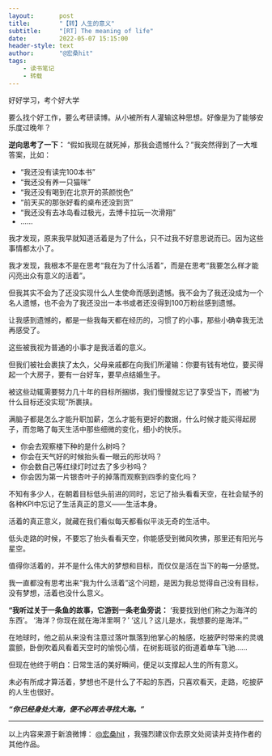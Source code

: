 ```yaml
---
layout:       post
title:        "【转】人生的意义"
subtitle:     "[RT] The meaning of life"
date:         2022-05-07 15:15:00
header-style: text
author:       "@宏桑hit"
tags:
    - 读书笔记
    - 转载
---
```

好好学习，考个好大学

要么找个好工作，要么考研读博。从小被所有人灌输这种思想。好像是为了能够安乐度过晚年？

**逆向思考了一下：**
“假如我现在就死掉，那我会遗憾什么？”我突然得到了一大堆答案，比如：

- “我还没有读完100本书”
- “我还没有养一只猫咪”
- “我还没有喝到在北京开的茶颜悦色”
- “前天买的那张好看的桌布还没到货”
- “我还没有去冰岛看过极光，去博卡拉玩一次滑翔”
- ……

我才发现，原来我早就知道活着是为了什么，只不过我不好意思说而已。因为这些事情都太小了。

我才发现，我根本不是在思考“我在为了什么活着”，而是在思考“我要怎么样才能闪亮出众有意义的活着”。

但我其实不会为了还没实现什么人生使命而感到遗憾。我不会为了我还没成为一个名人遗憾，也不会为了我还没出一本书或者还没得到100万粉丝感到遗憾。

让我感到遗憾的，都是一些我每天都在经历的，习惯了的小事，那些小确幸我无法再感受了。

这些被我视为普通的小事才是我活着的意义。

但我们被社会裹挟了太久，父母亲戚都在向我们所灌输：你要有钱有地位，要买得起一个大房子，要有一台好车，要早点结婚生子。

被这些动辄需要努力几十年的目标所捆绑，我们慢慢就忘记了享受当下，而被“为什么目标还没实现”所裹挟。

满脑子都是怎么才能升职加薪，怎么才能有更好的数据，什么时候才能买得起房子，而忽略了每天生活中那些细微的变化，细小的快乐。

- 你会去观察楼下种的是什么树吗？
- 你会在天气好的时候抬头看一眼云的形状吗？
- 你会数自己等红绿灯时过去了多少秒吗？
- 你会因为第一片银杏叶子的掉落而观察到四季的变化吗？

不知有多少人，在朝着目标低头前进的同时，忘记了抬头看看天空，在社会赋予的各种KPI中忘记了生活真正的意义——生活本身。

活着的真正意义，就藏在我们看似每天都看似平淡无奇的生活中。

低头走路的时候，不要忘了抬头看看天空，你能感受到微风吹拂，那里还有阳光与星空。

值得你活着的，并不是什么伟大的梦想和目标，而仅仅是活在当下的每一分感觉。

我一直都没有思考出来“我为什么活着”这个问题，是因为我总觉得自己没有目标，没有梦想，活着也没什么意义。

**“我听过关于一条鱼的故事，它游到一条老鱼旁说：**
‘我要找到他们称之为海洋的东西’。
‘海洋？你现在就在海洋里啊？’
‘这儿？这儿是水，我想要的是海洋。’”

在地球时，他之前从来没有注意过落叶飘落到他掌心的触感，吃披萨时带来的灵魂震颤，卧倒吹着风看着天空时的愉悦心情，在树影斑驳的街道着单车飞驰……

但现在他终于明白：日常生活的美好瞬间，便足以支撑起人生的所有意义。

未必有所成才算活着，梦想也不是什么了不起的东西，只喜欢看天，走路，吃披萨的人生也很好。

_**“你已经身处大海，便不必再去寻找大海。”**_


---

以上内容来源于新浪微博： [@宏桑hit](https://weibo.com/1917062463/LrUcgzhGI) ，我强烈建议你去原文处阅读并支持作者的其他作品。